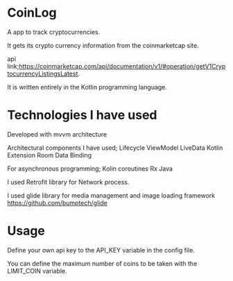 # CoinLog

A app to track cryptocurrencies.

It gets its crypto currency information from the coinmarketcap site.

api link;https://coinmarketcap.com/api/documentation/v1/#operation/getV1CryptocurrencyListingsLatest.

It is written entirely in the Kotlin programming language.

# Technologies I have used

Developed with mvvm architecture

Architectural components I have used;
Lifecycle
ViewModel
LiveData
Kotlin Extension
Room
Data Binding

For asynchronous programming;
Kolin coroutines
Rx Java

I used Retrofit library for Network process.

I used glide library for  media management and image loading framework
https://github.com/bumptech/glide

# Usage

Define your own api key to the API_KEY variable in the config file.

You can define the maximum number of coins to be taken with the LIMIT_COIN variable.



